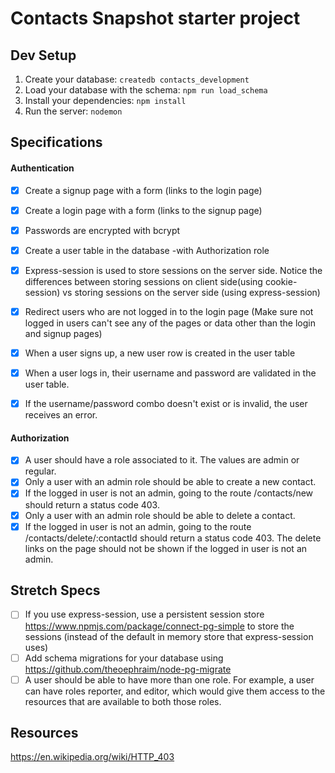 # Contacts Snapshot starter project

## Dev Setup

1. Create your database: `createdb contacts_development`
2. Load your database with the schema: `npm run load_schema`
3. Install your dependencies: `npm install`
4. Run the server: `nodemon`


## Specifications

#### Authentication
- [x] Create a signup page with a form (links to the login page)
- [x] Create a login page with a form (links to the signup page)

- [x] Passwords are encrypted with bcrypt
- [x] Create a user table in the database -with Authorization role

- [x] Express-session is used to store sessions on the server side. Notice the differences between storing sessions on client side(using cookie-session) vs storing sessions on the server side (using express-session)
- [x] Redirect users who are not logged in to the login page (Make sure not logged in users can't see any of the pages or data other than the login and signup pages)
- [x] When a user signs up, a new user row is created in the user table
- [x] When a user logs in, their username and password are validated in the user table.
- [x] If the username/password combo doesn't exist or is invalid, the user receives an error.


#### Authorization
- [x] A user should have a role associated to it. The values are admin or regular.
- [x] Only a user with an admin role should be able to create a new contact.
- [x] If the logged in user is not an admin, going to the route /contacts/new should return a status code 403.
- [x] Only a user with an admin role should be able to delete a contact.
- [x] If the logged in user is not an admin, going to the route /contacts/delete/:contactId should return a status code 403. The delete links on the page should not be shown if the logged in user is not an admin.

## Stretch Specs
- [ ] If you use express-session, use a persistent session store https://www.npmjs.com/package/connect-pg-simple to store the sessions (instead of the default in memory store that express-session uses)
- [ ] Add schema migrations for your database using https://github.com/theoephraim/node-pg-migrate
- [ ] A user should be able to have more than one role. For example, a user can have roles reporter, and editor, which would give them access to the resources that are available to both those roles.

## Resources
https://en.wikipedia.org/wiki/HTTP_403

